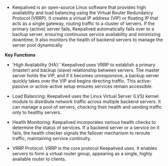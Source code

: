 
- Keepalived is an open-source Linux software that provides high availability and load balancing using the Virtual Router Redundancy Protocol (VRRP). It creates a virtual IP address (VIP) or floating IP that acts as a single gateway, routing traffic to a cluster of servers. If the primary (active) server fails, Keepalived automatically fails over to a backup server, ensuring continuous service availability and minimizing downtime. It also monitors the health of backend servers to manage the server pool dynamically


**Key Functions**

-  'High Availability (HA):'
    Keepalived uses VRRP to establish a primary (master) and backup (slave) relationship between servers. The master server holds the VIP, and if it becomes unresponsive, a backup server quickly takes over the VIP and begins directing traffic. This active-passive or active-active setup ensures services remain accessible. 

- Load Balancing:
Keepalived uses the Linux Virtual Server (LVS) kernel module to distribute network traffic across multiple backend servers. It can manage a pool of servers, checking their health and sending traffic only to healthy servers. 
- Health Monitoring:
Keepalived incorporates various health checks to determine the status of services. If a backend server or a service on it fails, the health checker signals the failover mechanism to reroute traffic, maintaining service continuity. 
- VRRP Protocol:
VRRP is the core protocol Keepalived uses. It enables servers to form a virtual router group, appearing as a single, highly available router to clients. 
